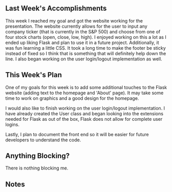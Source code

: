 ## Last Week's Accomplishments

This week I reached my goal and got the website working for the presentation. The website currently allows for the user to input any company ticker (that is currently in the S&P 500) and choose from one of four stock charts (open, close, low, high). I enjoyed working on this a lot as I ended up liking Flask and plan to use it in a future project. Additionally, it was fun learning a little CSS. It took a long time to make the footer be sticky instead of fixed so I think that is something that will definitely help down the line. I also began working on the user login/logout implementation as well.

## This Week's Plan

One of my goals for this week is to add some additional touches to the Flask website (adding text to the homepage and 'About' page). It may take some time to work on graphics and a good design for the homepage.

I would also like to finish working on the user login/logout implementation. I have already created the User class and began looking into the extensions needed for Flask as out of the box, Flask does not allow for complete user logins. 

Lastly, I plan to document the front end so it will be easier for future developers to understand the code. 

## Anything Blocking?

There is nothing blocking me.

## Notes


